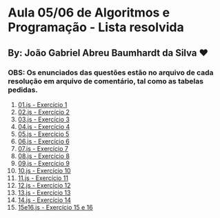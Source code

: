 # Aula 05/06 de Algoritmos e Programação - Lista resolvida
## By: João Gabriel Abreu Baumhardt da Silva ❤️
### OBS: Os enunciados das questões estão no arquivo de cada resolução em arquivo de comentário, tal como as tabelas pedidas.
<ol>
  <li><a href="./01.js">01.js - Exercício 1</a></li>
  <li><a href="./02.js">02.js - Exercício 2</a></li>
  <li><a href="./03.js">03.js - Exercício 3</a></li>
  <li><a href="./04.js">04.js - Exercício 4</a></li>
  <li><a href="./05.js">05.js - Exercício 5</a></li>
  <li><a href="./06.js">06.js - Exercício 6</a></li>
  <li><a href="./07.js">07.js - Exercício 7</a></li>
  <li><a href="./08.js">08.js - Exercício 8</a></li>
  <li><a href="./09.js">09.js - Exercício 9</a></li>
  <li><a href="./10.js">10.js - Exercício 10</a></li>
  <li><a href="./11.js">11.js - Exercício 11</a></li>
  <li><a href="./12.js">12.js - Exercício 12</a></li>
  <li><a href="./13.js">13.js - Exercício 13</a></li>
  <li><a href="./14.js">14.js - Exercício 14</a></li>
  <li><a href="./15e16.js">15e16.js - Exercício 15 e 16</a></li>
</ol>
